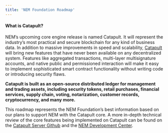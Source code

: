 ```yaml
---
title: 'NEM Foundation Roadmap'
---
```


#### What is Catapult?
NEM’s upcoming core engine release is named Catapult. It will represent the industry’s most practical and secure blockchain for any kind of business data. In addition to massive improvements in speed and scalability, [Catapult ](https://nem.io/catapult/) will bring new features that have never been available on any decentralized system. Features like aggregated transactions, multi-layer multisignature accounts, and native public and permissioned interaction will make it easy to implement sophisticated smart contract functionality without writing code or introducing security flaws. 

**Catapult is built as an open-source distributed ledger for management and trading assets, including security tokens, retail purchases, financial services, supply chain, voting, notarization, customer records, cryptocurrency, and many more.**

This roadmap represents the NEM Foundation’s best information based on our plans to support NEM with the Catapult core. A more in-depth technical review of the core features being implemented on Catapult can be found on the [Catapult Server Github](https://github.com/nemtech/catapult-server/issues) and the [NEM Development Center](https://nemtech.github.io/concepts/account.html).  
